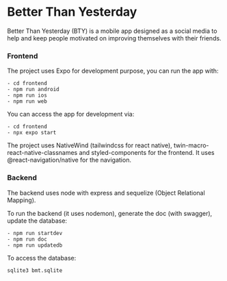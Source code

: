# Better Than Yesterday

Better Than Yesterday (BTY) is a mobile app designed as a social media to help and keep people motivated on improving themselves with their friends.

### Frontend

The project uses Expo for development purpose, you can run the app with:

```shell
- cd frontend
- npm run android
- npm run ios
- npm run web
```

You can access the app for development via:

```shell
- cd frontend
- npx expo start
```

The project uses NativeWind (tailwindcss for react native), twin-macro-react-native-classnames and styled-components for the frontend.
It uses @react-navigation/native for the navigation.

### Backend

The backend uses node with express and sequelize (Object Relational Mapping).

To run the backend (it uses nodemon), generate the doc (with swagger), update the database:

```shell
- npm run startdev
- npm run doc
- npm run updatedb
```

To access the database:

```
sqlite3 bmt.sqlite
```
